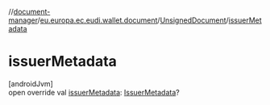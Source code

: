 //[document-manager](../../../index.md)/[eu.europa.ec.eudi.wallet.document](../index.md)/[UnsignedDocument](index.md)/[issuerMetadata](issuer-metadata.md)

# issuerMetadata

[androidJvm]\
open override val [issuerMetadata](issuer-metadata.md): [IssuerMetadata](../../eu.europa.ec.eudi.wallet.document.metadata/-issuer-metadata/index.md)?
